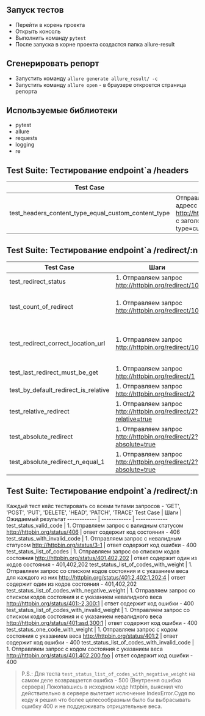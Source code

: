 ## Запуск тестов
* Перейти в корень проекта
* Открыть консоль
* Выполнить команду `pytest`
* После запуска в корне проекта создастся папка allure-result

## Сгенерировать репорт
* Запустить команду `allure generate allure_result/ -c`
* Запустить команду `allure open` - в браузере откроется страница репорта

## Используемые библиотеки
* pytest
* allure
* requests
* logging
* re

## Test Suite: Тестирование endpoint`а /headers
Test Case | Шаги | Ожидаемый результат
------------ | ------------ | -------------
test_headers_content_type_equal_custom_content_type| Отправляем запрос на адресс http://httpbin.org/headers с заголовком content-type=custom_content_type | В теле ответа будет содержаться заголовок content-type=custom_content_type


## Test Suite: Тестирование endpoint`а /redirect/:n
Test Case | Шаги | Ожидаемый результат
------------ | ------------ | -------------
test_redirect_status| 1. Отправляем запрос http://httpbin.org/redirect/10 | каждый редирект содержит код состояния 302
test_count_of_redirect | 1. Отправляем запрос http://httpbin.org/redirect/10 |  выполненное количество редиректов равно запрашиваемому количеству
test_redirect_correct_location_url | 1. Отправляем запрос http://httpbin.org/redirect/10 | каждый редирект перенаправляет запрос на адрес http://httpbin.org/redirect/:n-1
test_last_redirect_must_be_get | 1. Отправляем запрос http://httpbin.org/redirect/1 | Location будет равен /get
test_by_default_redirect_is_relative | 1. Отправляем запрос http://httpbin.org/redirect/2 | Location будет равен /relative-redirect/1
test_relative_redirect | 1. Отправляем запрос http://httpbin.org/redirect/2?relative=true | Location будет равен /relative-redirect/1
test_absolute_redirect | 1. Отправляем запрос http://httpbin.org/redirect/2?absolute=true | Location будет равен http://httpbin.org/absolute-redirect/1
test_absolute_redirect_n_equal_1 | 1. Отправляем запрос http://httpbin.org/redirect/2?absolute=true | Location будет равен http://httpbin.org/get


## Test Suite: Тестирование endpoint`а /redirect/:n
Каждый тест кейс тестировать со всеми типами запросов - 'GET', 'POST', 'PUT', 'DELETE', 'HEAD', 'PATCH', 'TRACE'
Test Case | Шаги | Ожидаемый результат
------------ | ------------ | -------------
test_status_valid_code | 1. Отправляем запрос с валидным статусом http://httpbin.org/status/406 | ответ содержит код состояния - 406
test_status_with_invalid_code | 1. Отправляем запрос с невалидным статусом http://httpbin.org/status/3-1 | ответ содержит код ошибки - 400
test_status_list_of_codes | 1. Отправляем запрос со списком кодов состояния http://httpbin.org/status/401,402,202 | ответ содержит один из кодов состояния - 401,402,202
test_status_list_of_codes_with_weight | 1. Отправляем запрос со списком кодов состояния и с указанием веса для каждого из них http://httpbin.org/status/401:2,402:1,202:4 | ответ содержит один из кодов состояния - 401,402,202
test_status_list_of_codes_with_negative_weight | 1. Отправляем запрос со списком кодов состояния и с указанием невалидного веса http://httpbin.org/status/401:-2,300:1 | ответ содержит код ошибки - 400
test_status_list_of_codes_with_invalid_weight | 1. Отправляем запрос со списком кодов состояния и с указанием невалидного веса http://httpbin.org/status/401:asd,300:1 | ответ содержит код ошибки - 400
test_status_one_code_with_weight | 1. Отправляем запрос с кодом состояния с указанием веса http://httpbin.org/status/401:2 | ответ содержит код ошибки - 400
test_status_list_of_codes_with_invalid_code | 1. Отправляем запрос с кодом состояния с указанием веса http://httpbin.org/status/401,402,200,foo | ответ содержит код ошибки - 400

> P.S.: Для теста `test_status_list_of_codes_with_negative_weight` на самом деле  возвращается ошибка - 500 (Внутрення ошибка сервера).Покопавшись в исходном коде httpbin, выяснил что действительно в сервере вылетает ислючение IndexError.Судя по коду я решил что более целесообразным было бы выбрасывать ошибку 400 и не поддерживать отрицательные веса.



